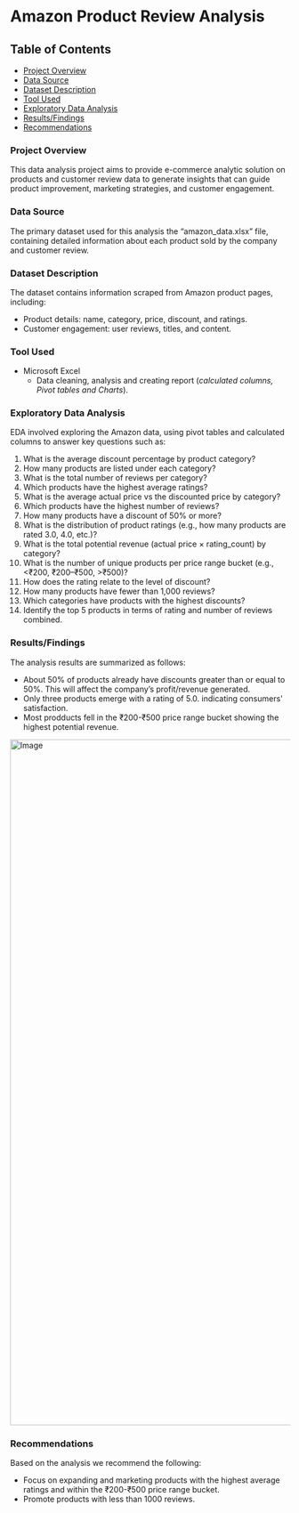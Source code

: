 # Amazon Product Review Analysis

## Table of Contents
- [Project Overview](#Product-Overview)
-	[Data Source](#Data-Source)
-	[Dataset Description](#Dataset-Description)
-	[Tool Used](#Tool-Used)
-	[Exploratory Data Analysis](#Exploratory-Data-Analysis)
-	[Results/Findings](#Results/Findings)
-	[Recommendations](#Recommendations)

### Project Overview
This data analysis project aims to provide e-commerce analytic solution on products and customer review data to generate insights that can guide product improvement, marketing strategies, and customer engagement.

### Data Source
The primary dataset used for this analysis the “amazon_data.xlsx” file, containing detailed information about each product sold by the company and customer review.

### Dataset Description
The dataset contains information scraped from Amazon product pages, including: 
- Product details: name, category, price, discount, and ratings.
- Customer engagement: user reviews, titles, and content.
  
### Tool Used
- Microsoft Excel
  -	Data cleaning, analysis and creating report
  (*calculated columns, Pivot tables and Charts*).
 	
  
### Exploratory Data Analysis
EDA involved exploring the Amazon data, using pivot tables and calculated columns to answer key questions such as:
1. What is the average discount percentage by product category?
2. How many products are listed under each category? 
3. What is the total number of reviews per category? 
4. Which products have the highest average ratings? 
5. What is the average actual price vs the discounted price by category? 
6. Which products have the highest number of reviews? 
7. How many products have a discount of 50% or more? 
8. What is the distribution of product ratings (e.g., how many products are rated 3.0, 4.0, etc.)?
9. What is the total potential revenue (actual price × rating_count) by category? 
10. What is the number of unique products per price range bucket (e.g.,<₹200, ₹200–₹500, >₹500)? 
11. How does the rating relate to the level of discount? 
12. How many products have fewer than 1,000 reviews? 
13. Which categories have products with the highest discounts? 
14. Identify the top 5 products in terms of rating and number of reviews combined.

### Results/Findings
The analysis results are summarized as follows:
- About 50% of products already have discounts greater than or equal to 50%. This will affect the company’s profit/revenue generated. 
- Only three products emerge with a rating of 5.0. indicating consumers' satisfaction.
- Most prodducts fell in the ₹200-₹500 price range bucket showing the highest potential revenue.


<img width="1233" alt="Image" src="https://github.com/user-attachments/assets/e2771101-0759-4afc-8234-2eaf5d863e03" />


### Recommendations
Based on the analysis we recommend the following:
-	Focus on expanding and marketing products with the highest average ratings and within the ₹200-₹500 price range bucket.
-	Promote products with less than 1000 reviews.
